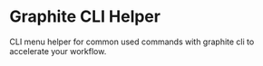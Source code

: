 Graphite CLI Helper
===================

CLI menu helper for common used commands with graphite cli to accelerate your workflow.